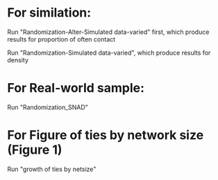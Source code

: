 # For similation: 
Run "Randomization-Alter-Simulated data-varied" first, which produce results for proportion of often contact

Run "Randomization-Simulated data-varied", which produce results for density
# For Real-world sample: 
Run "Randomization_SNAD"
# For Figure of ties by network size (Figure 1)
Run "growth of ties by netsize"
